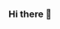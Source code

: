 ### Hi there 👋

<!--
**DiogoToshikazo/DiogoToshikazo** is a ✨ _special_ ✨ repository because its `README.md` (this file) appears on your GitHub profile.

Here are some ideas to get you started:

- 🔭 I’m currently working on ...
- 🌱 I’m currently learning ...
- 👯 I’m looking to collaborate on ...
- 🤔 I’m looking for help with ...
- 💬 Ask me about ...
- 📫 How to reach me: diogotoshikazo@hotmail.com
- 😄 Pronouns: ...
- ⚡ Fun fact: ...
-->

